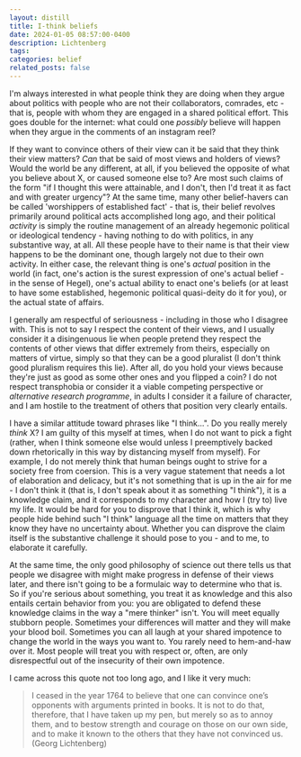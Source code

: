```yaml
---
layout: distill
title: I-think beliefs
date: 2024-01-05 08:57:00-0400
description: Lichtenberg
tags: 
categories: belief
related_posts: false
---
```


I'm always interested in what people think they are doing when they argue about politics with people who are not their collaborators, comrades, etc - that is, people with whom they are engaged in a shared political effort. This goes double for the internet: what could one <i> possibly </i> believe will happen when they argue in the comments of an instagram reel? 

If they want to convince others of their view can it be said that they think their view matters? <i> Can </i> that be said of most views and holders of views? Would the world be any different, at all, if you believed the opposite of what you believe about X, or caused someone else to? Are most such claims of the form "if I thought this were attainable, and I don't, then I'd treat it as fact and with greater urgency"? At the same time, many other belief-havers can be called 'worshippers of established fact' - that is, their belief revolves primarily around political acts accomplished long ago, and their political <i>activity</i> is simply the routine management of an already hegemonic political or ideological tendency - having nothing to do with politics, in any substantive way, at all. All these people have to their name is that their view happens to be the dominant one, though largely not due to their own activity. In either case, the relevant thing is one's <i>actual</i> position in the world (in fact, one's action is the surest expression of one's actual belief - in the sense of Hegel), one's actual ability to enact one's beliefs (or at least to have some established, hegemonic political quasi-deity do it for you), or the actual state of affairs.

I generally am respectful of seriousness - including in those who I disagree with. This is not to say I respect the content of their views, and I usually consider it a disingenuous lie when people pretend they respect the contents of other views that differ extremely from theirs, especially on matters of virtue, simply so that they can be a good pluralist (I don't think good pluralism requires this lie). After all, do you hold your views because they're just as good as some other ones and you flipped a coin? I do not respect transphobia or consider it a viable competing perspective or <i>alternative research programme</i>, in adults I consider it a failure of character, and I am hostile to the treatment of others that position very clearly entails. 

I have a similar attitude toward phrases like "I think...". Do you really merely <i> think </i> X? I am guilty of this myself at times, when I do not want to pick a fight (rather, when I think someone else would unless I preemptively backed down rhetorically in this way by distancing myself from myself). For example, I do not merely think that human beings ought to strive for a society free from coersion. This is a very vague statement that needs a lot of elaboration and delicacy, but it's not something that is up in the air for me - I don't think it (that is, I don't speak about it as something "I think"), it is a knowledge claim, and it corresponds to my character and how I (try to) live my life. It would be hard for you to disprove that I think it, which is why people hide behind such "I think" language all the time on matters that they know they have no uncertainty about. Whether you can disprove the claim itself is the substantive challenge it should pose to you - and to me, to elaborate it carefully.

At the same time, the only good philosophy of science out there tells us that people we disagree with might make progress in defense of their views later, and there isn't going to be a formulaic way to determine who that is. So if you're serious about something, you treat it as knowledge and this also entails certain behavior from you: you are obligated to defend these knowledge claims in the way a "mere thinker" isn't. You will meet equally stubborn people. Sometimes your differences will matter and they will make your blood boil. Sometimes you can all laugh at your shared impotence to change the world in the ways you want to. You rarely need to hem-and-haw over it. Most people will treat you with respect or, often, are only disrespectful out of the insecurity of their own impotence.

I came across this quote not too long ago, and I like it very much:

> I ceased in the year 1764 to believe that one can convince one’s opponents with arguments printed in books. It is not to do that, therefore, that I have taken up my pen, but merely so as to annoy them, and to bestow strength and courage on those on our own side, and to make it known to the others that they have not convinced us. (Georg Lichtenberg)
